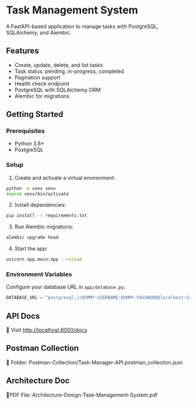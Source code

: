 # Task Management System

A FastAPI-based application to manage tasks with PostgreSQL, SQLAlchemy, and Alembic.

## Features

- Create, update, delete, and list tasks
- Task status: pending, in-progress, completed
- Pagination support
- Health check endpoint
- PostgreSQL with SQLAlchemy ORM
- Alembic for migrations

## Getting Started

### Prerequisites

- Python 3.8+
- PostgreSQL

### Setup

1. Create and activate a virtual environment:

```bash
python -m venv venv
source venv/bin/activate
```

2. Install dependencies:

```bash
pip install -r requirements.txt
```

3. Run Alembic migrations:

```bash
alembic upgrade head
```

4. Start the app:

```bash
uvicorn app.main:app --reload
```

### Environment Variables

Configure your database URL in `app/database.py`:

```python
DATABASE_URL = "postgresql://DUMMY-USERNAME:DUMMY-PASSWORD@localhost:5432/task_db"
```

## API Docs

🔗 Visit [http://localhost:8000/docs](http://localhost:8000/docs)

## Postman Collection

📁 Folder: Postman-Collection/Task-Manager-API.postman_collection.json

## Architecture Doc

📄PDF File: Architecture-Design-Task-Management-System.pdf

